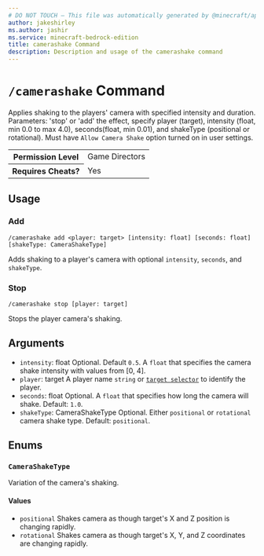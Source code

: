 ```yaml
---
# DO NOT TOUCH — This file was automatically generated by @minecraft/api-docs-generator, to report problems file an issue at https://github.com/Mojang/minecraft-scripting-libraries
author: jakeshirley
ms.author: jashir
ms.service: minecraft-bedrock-edition
title: camerashake Command
description: Description and usage of the camerashake command
---
```

# `/camerashake` Command
Applies shaking to the players' camera with specified intensity and duration. Parameters: 'stop' or 'add' the effect, specify player (target), intensity (float, min 0.0 to max 4.0), seconds(float, min 0.01), and shakeType (positional or rotational). Must have `Allow Camera Shake` option turned on in user settings.

<table>
  <tr>
    <th>Permission Level</th>
    <td>Game Directors</td>
  </tr>
  <tr>
    <th>Requires Cheats?</th>
    <td>Yes</td>
  </tr>
</table>

## Usage
### Add
`/camerashake add <player: target> [intensity: float] [seconds: float] [shakeType: CameraShakeType]`

Adds shaking to a player's camera with optional `intensity`,  `seconds`, and `shakeType`.

### Stop
`/camerashake stop [player: target]`

Stops the player camera's shaking.

## Arguments
- `intensity`: float
Optional. Default `0.5`. A `float` that specifies the camera shake intensity with values from [0, 4].
- `player`: target
A player name `string` or [`target selector`](https://learn.microsoft.com/minecraft/creator/documents/commandsintroduction#target-selectors) to identify the player.
- `seconds`: float
Optional.  A `float` that specifies how long the camera will shake.
Default: `1.0`.
- `shakeType`: CameraShakeType
Optional. Either `positional` or `rotational` camera shake type.
Default: `positional`.

## Enums
### `CameraShakeType`
Variation of the camera's shaking.

#### Values
- `positional`
Shakes camera as though target's X and Z position is changing rapidly.
- `rotational`
Shakes camera as though target's X, Y, and Z coordinates are changing rapidly.
